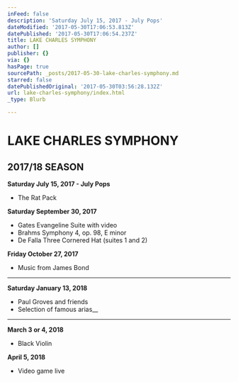 ```yaml
---
inFeed: false
description: 'Saturday July 15, 2017 - July Pops'
dateModified: '2017-05-30T17:06:53.813Z'
datePublished: '2017-05-30T17:06:54.237Z'
title: LAKE CHARLES SYMPHONY
author: []
publisher: {}
via: {}
hasPage: true
sourcePath: _posts/2017-05-30-lake-charles-symphony.md
starred: false
datePublishedOriginal: '2017-05-30T03:56:28.132Z'
url: lake-charles-symphony/index.html
_type: Blurb

---
```

# LAKE CHARLES SYMPHONY

## 2017/18 SEASON

**Saturday July 15, 2017 - July Pops**

* The Rat Pack

**Saturday September 30, 2017**

* Gates Evangeline Suite with video 
* Brahms Symphony 4, op. 98, E minor
* De Falla Three Cornered Hat (suites 1 and 2)

**Friday October 27, 2017**

* Music from James Bond

****

**Saturday January 13, 2018**

* Paul Groves and friends
* Selection of famous arias__

****

**March 3 or 4, 2018**

* Black Violin

**April 5, 2018**

* Video game live